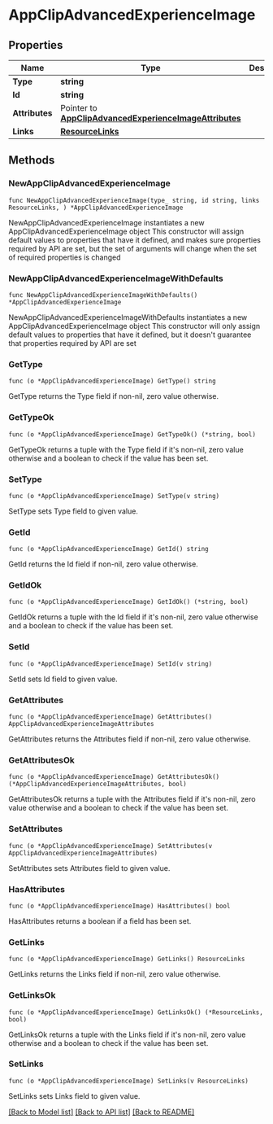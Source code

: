 # AppClipAdvancedExperienceImage

## Properties

Name | Type | Description | Notes
------------ | ------------- | ------------- | -------------
**Type** | **string** |  | 
**Id** | **string** |  | 
**Attributes** | Pointer to [**AppClipAdvancedExperienceImageAttributes**](AppClipAdvancedExperienceImageAttributes.md) |  | [optional] 
**Links** | [**ResourceLinks**](ResourceLinks.md) |  | 

## Methods

### NewAppClipAdvancedExperienceImage

`func NewAppClipAdvancedExperienceImage(type_ string, id string, links ResourceLinks, ) *AppClipAdvancedExperienceImage`

NewAppClipAdvancedExperienceImage instantiates a new AppClipAdvancedExperienceImage object
This constructor will assign default values to properties that have it defined,
and makes sure properties required by API are set, but the set of arguments
will change when the set of required properties is changed

### NewAppClipAdvancedExperienceImageWithDefaults

`func NewAppClipAdvancedExperienceImageWithDefaults() *AppClipAdvancedExperienceImage`

NewAppClipAdvancedExperienceImageWithDefaults instantiates a new AppClipAdvancedExperienceImage object
This constructor will only assign default values to properties that have it defined,
but it doesn't guarantee that properties required by API are set

### GetType

`func (o *AppClipAdvancedExperienceImage) GetType() string`

GetType returns the Type field if non-nil, zero value otherwise.

### GetTypeOk

`func (o *AppClipAdvancedExperienceImage) GetTypeOk() (*string, bool)`

GetTypeOk returns a tuple with the Type field if it's non-nil, zero value otherwise
and a boolean to check if the value has been set.

### SetType

`func (o *AppClipAdvancedExperienceImage) SetType(v string)`

SetType sets Type field to given value.


### GetId

`func (o *AppClipAdvancedExperienceImage) GetId() string`

GetId returns the Id field if non-nil, zero value otherwise.

### GetIdOk

`func (o *AppClipAdvancedExperienceImage) GetIdOk() (*string, bool)`

GetIdOk returns a tuple with the Id field if it's non-nil, zero value otherwise
and a boolean to check if the value has been set.

### SetId

`func (o *AppClipAdvancedExperienceImage) SetId(v string)`

SetId sets Id field to given value.


### GetAttributes

`func (o *AppClipAdvancedExperienceImage) GetAttributes() AppClipAdvancedExperienceImageAttributes`

GetAttributes returns the Attributes field if non-nil, zero value otherwise.

### GetAttributesOk

`func (o *AppClipAdvancedExperienceImage) GetAttributesOk() (*AppClipAdvancedExperienceImageAttributes, bool)`

GetAttributesOk returns a tuple with the Attributes field if it's non-nil, zero value otherwise
and a boolean to check if the value has been set.

### SetAttributes

`func (o *AppClipAdvancedExperienceImage) SetAttributes(v AppClipAdvancedExperienceImageAttributes)`

SetAttributes sets Attributes field to given value.

### HasAttributes

`func (o *AppClipAdvancedExperienceImage) HasAttributes() bool`

HasAttributes returns a boolean if a field has been set.

### GetLinks

`func (o *AppClipAdvancedExperienceImage) GetLinks() ResourceLinks`

GetLinks returns the Links field if non-nil, zero value otherwise.

### GetLinksOk

`func (o *AppClipAdvancedExperienceImage) GetLinksOk() (*ResourceLinks, bool)`

GetLinksOk returns a tuple with the Links field if it's non-nil, zero value otherwise
and a boolean to check if the value has been set.

### SetLinks

`func (o *AppClipAdvancedExperienceImage) SetLinks(v ResourceLinks)`

SetLinks sets Links field to given value.



[[Back to Model list]](../README.md#documentation-for-models) [[Back to API list]](../README.md#documentation-for-api-endpoints) [[Back to README]](../README.md)


